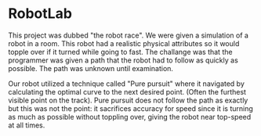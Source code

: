 # RobotLab

This project was dubbed "the robot race". We were given a simulation of a robot in a room.
This robot had a realistic physical attributes so it would topple over if it turned while going to fast. 
The challange was that the programmer was given a path that the robot had to follow as quickly as possible.
The path was unknown until examination.

Our robot utilized a technique called "Pure pursuit" where it navigated by calculating the optimal curve to 
the next desired point. (Often the furthest visible point on the track). Pure pursuit does not follow the path as 
exactly but this was not the point: it sacrifices accuracy for speed since it is turning as much as possible without
toppling over, giving the robot near top-speed at all times.
